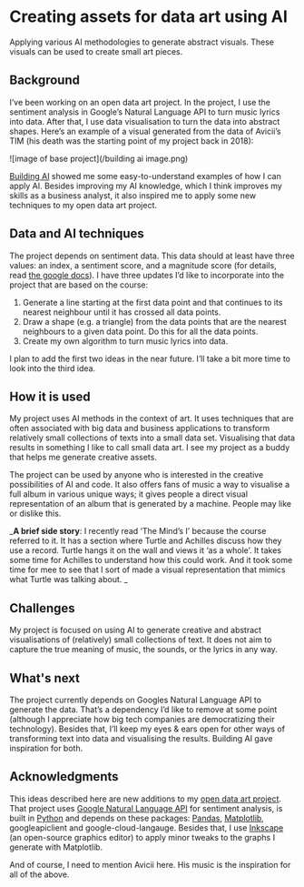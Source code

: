 # Creating assets for data art using AI

Applying various AI methodologies to generate abstract visuals. These visuals can be used to create small art pieces. 

## Background

I’ve been working on an open data art project. In the project, I use the sentiment analysis in Google’s Natural Language API to turn music lyrics into data. After that, I use data visualisation to turn the data into abstract shapes. Here’s an example of a visual generated from the data of Avicii’s TIM (his death was the starting point of my project back in 2018):

![image of base project](/building ai image.png)

[Building AI](https://buildingai.elementsofai.com/) showed me some easy-to-understand examples of how I can apply AI. Besides improving my AI knowledge, which I think improves my skills as a business analyst, it also inspired me to apply some new techniques to my open data art project. 
 
## Data and AI techniques

The project depends on sentiment data. This data should at least have three values: an index, a sentiment score, and a magnitude score (for details, read [the google docs](https://cloud.google.com/natural-language/docs/basics#interpreting_sentiment_analysis_values)). I have three updates I’d like to incorporate into the project that are based on the course:

1.	Generate a line starting at the first data point and that continues to its nearest neighbour until it has crossed all data points.
2.	Draw a shape (e.g. a triangle) from the data points that are the nearest neighbours to a given data point. Do this for all the data points.
3.	Create my own algorithm to turn music lyrics into data. 

I plan to add the first two ideas in the near future. I’ll take a bit more time to look into the third idea.

## How it is used 

My project uses AI methods in the context of art. It uses techniques that are often associated with big data and business applications to transform relatively small collections of texts into a small data set. Visualising that data results in something I like to call small data art. I see my project as a buddy that helps me generate creative assets. 

The project can be used by anyone who is interested in the creative possibilities of AI and code. It also offers fans of music a way to visualise a full album in various unique ways; it gives people a direct visual representation of an album that is generated by a machine. People may like or dislike this. 

_**A brief side story**: I recently read ‘The Mind’s I’ because the course referred to it. It has a section where Turtle and Achilles discuss how they use a record. Turtle hangs it on the wall and views it ‘as a whole’. It takes some time for Achilles to understand how this could work. And it took some time for mee to see that I sort of made a visual representation that mimics what Turtle was talking about. _

## Challenges

My project is focused on using AI to generate creative and abstract visualisations of (relatively) small collections of text. It does not aim to capture the true meaning of music, the sounds, or the lyrics in any way. 

## What's next
The project currently depends on Googles Natural Language API to generate the data. That’s a dependency I’d like to remove at some point (although I appreciate how big tech companies are democratizing their technology). Besides that, I’ll keep my eyes & ears open for other ways of transforming text into data and visualising the results. Building AI gave inspiration for both.

## Acknowledgments 

This ideas described here are new additions to my [open data art project](https://github.com/edriessen/avicii-project). That project uses [Google Natural Language API](https://cloud.google.com/natural-language/) for sentiment analysis, is built in [Python](https://www.python.org/) and depends on these packages: [Pandas](https://pandas.pydata.org/), [Matplotlib](https://matplotlib.org/), googleapiclient and google-cloud-langauge. Besides that, I use [Inkscape](https://inkscape.org/) (an open-source graphics editor) to apply minor tweaks to the graphs I generate with Matplotlib. 

And of course, I need to mention Avicii here. His music is the inspiration for all of the above.



